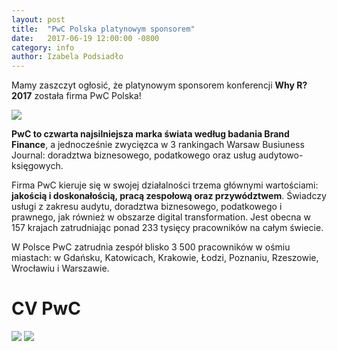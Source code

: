 ```yaml
---
layout: post
title:  "PwC Polska platynowym sponsorem"
date:   2017-06-19 12:00:00 -0800
category: info
author: Izabela Podsiadło
---
```


Mamy zaszczyt ogłosić, że platynowym sponsorem konferencji **Why R? 2017** została firma PwC Polska!

<img src="/blog/img/PWC/PwC_logo_new.jpg">



**PwC to czwarta najsilniejsza marka świata według badania Brand Finance**, a jednocześnie zwycięzca w 3 rankingach Warsaw Busiuness Journal: doradztwa biznesowego, podatkowego oraz usług audytowo- księgowych. 

Firma PwC kieruje się w swojej działalności trzema głównymi wartościami: **jakością i doskonałością, pracą zespołową oraz przywództwem**. Świadczy usługi z zakresu audytu, doradztwa biznesowego, podatkowego i prawnego, jak również w obszarze digital transformation. Jest obecna w 157 krajach zatrudniając ponad 233 tysięcy pracowników na całym świecie. 


W Polsce PwC zatrudnia zespół blisko 3 500 pracowników w ośmiu miastach: w Gdańsku, Katowicach, Krakowie, Łodzi, Poznaniu, Rzeszowie, Wrocławiu i Warszawie.

# CV PwC

<img src="/blog/img/PWC/CV_PWC_FY17-1.png">
<img src="/blog/img/PWC/CV_PWC_FY17-2.png">